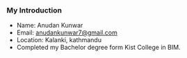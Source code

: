 ### My Introduction

- Name: Anudan Kunwar
- Email: anudankunwar7@gmail.com
- Location: Kalanki, kathmandu
- Completed my Bachelor degree form Kist College in BIM. 